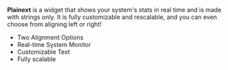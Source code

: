 <!-- START HeaderSmall.mustache -->
<!-- END HeaderSmall.mustache -->
<!-- START ShieldsBasic.mustache -->
<!-- END ShieldsBasic.mustache -->

<!-- START About.mustache -->
<!-- END About.mustache -->
**Plainext** is a widget that shows your system's stats in real time and is made with strings only. It is fully customizable and rescalable, and you can even choose from aligning left or right!

<!-- START Features.mustache -->
<!-- END Features.mustache -->
* Two Alignment Options
* Real-time System Monitor
* Customizable Text
* Fully scalable

<!-- START GetStarted.mustache -->
<!-- END GetStarted.mustache -->
<!-- START Setup.mustache -->
<!-- END Setup.mustache -->
<!-- START Footer.mustache -->
<!-- END Footer.mustache -->
